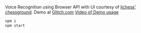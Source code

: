 Voice Recognition using Browser API with UI courtesy of [lichess' chessground](https://github.com/ornicar/chessground).
Demo at [Glitch.com](https://energetic-market.glitch.me/#!/0)
[Video of Demo usage](https://www.youtube.com/watch?v=XtxcTrU2XzY)

```sh
npm i
npm start
```
